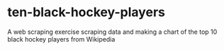 # ten-black-hockey-players
A web scraping exercise scraping data and making a chart of the top 10 black hockey players from Wikipedia
